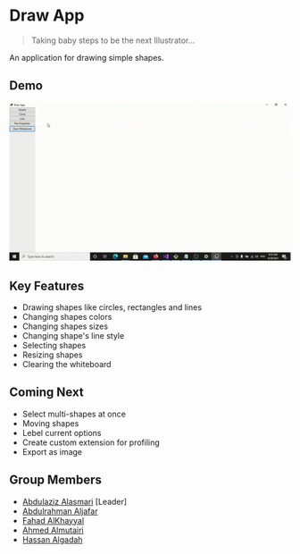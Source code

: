 # Draw App
> Taking baby steps to be the next Illustrator...

An application for drawing simple shapes.

## Demo
![demo](draw-app-demo-v0_1.gif)

## Key Features

* Drawing shapes like circles, rectangles and lines
* Changing shapes colors
* Changing shapes sizes
* Changing shape's line style
* Selecting shapes
* Resizing shapes
* Clearing the whiteboard

## Coming Next

* Select multi-shapes at once
* Moving shapes
* Lebel current options
* Create custom extension for profiling
* Export as image

## Group Members

- [Abdulaziz Alasmari](https://github.com/Abdulaziz-Alasmari) [Leader]
- [Abdulrahman Aljafar](https://github.com/AbdulrahmanAljafar)
- [Fahad AlKhayyal](https://github.com/fahad-safcsp)
- [Ahmed Almutairi](https://github.com/Ahmed-Almutairi)
- [Hassan Algadah](https://github.com/hassanalgadah-tuwaiq)